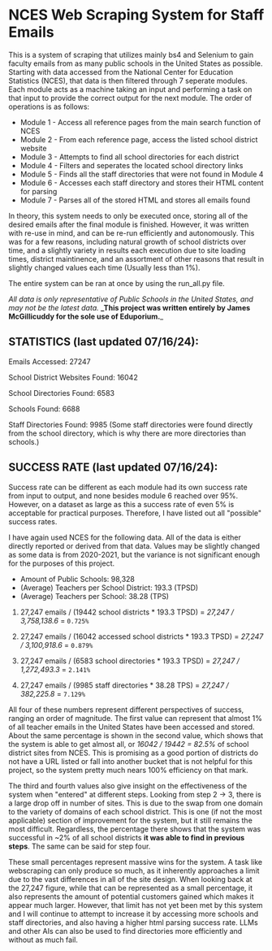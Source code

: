 # NCES Web Scraping System for Staff Emails

This is a system of scraping that utilizes mainly bs4 and Selenium to gain faculty emails from as many public schools
in the United States as possible. Starting with data accessed from the National Center for Education Statistics (NCES),
that data is then filtered through 7 seperate modules. Each module acts as a machine taking an input and performing a task
on that input to provide the correct output for the next module. The order of operations is as follows:

- Module 1 - Access all reference pages from the main search function of NCES
- Module 2 - From each reference page, access the listed school district website
- Module 3 - Attempts to find all school directories for each district
- Module 4 - Filters and seperates the located school directory links
- Module 5 - Finds all the staff directories that were not found in Module 4
- Module 6 - Accesses each staff directory and stores their HTML content for parsing
- Module 7 - Parses all of the stored HTML and stores all emails found

In theory, this system needs to only be executed once, storing all of the desired emails after the final module is finished.
However, it was written with re-use in mind, and can be re-run efficiently and autonomously. This was for a few reasons, including
natural growth of school districts over time, and a slightly variety in results each execution due to site loading times,
district maintinence, and an assortment of other reasons that result in slightly changed values each time (Usually less than 1%).

The entire system can be ran at once by using the run_all.py file.

_All data is only representative of Public Schools in the United States, and may not be the latest data._
**_This project was written entirely by James McGillicuddy for the sole use of Eduporium.**_



## STATISTICS (last updated 07/16/24):

Emails Accessed: 27247

School District Websites Found: 16042

School Directories Found: 6583

Schools Found: 6688

Staff Directories Found: 9985 (Some staff directories were found directly from the school directory, which is why there are more directories than schools.)



## SUCCESS RATE (last updated 07/16/24):

Success rate can be different as each module had its own success rate from input to output, and none besides module 6 reached over 95%.
However, on a dataset as large as this a success rate of even 5% is acceptable for practical purposes. Therefore, I have listed out all
"possible" success rates.

I have again used NCES for the following data. All of the data is either directly reported or derived from that data. Values may
be slightly changed as some data is from 2020-2021, but the variance is not significant enough for the purposes of this project.

- Amount of Public Schools: 98,328
- (Average) Teachers per School District: 193.3 (TPSD)
- (Average) Teachers per School: 38.28 (TPS)


1. 27,247 emails / (19442 school districts * 193.3 TPSD) = _27,247 / 3,758,138.6_ = `0.725%`

2. 27,247 emails / (16042 accessed school districts * 193.3 TPSD) = _27,247 / 3,100,918.6_ = `0.879%`

3. 27,247 emails / (6583 school directories * 193.3 TPSD) = _27,247 / 1,272,493.3_ = `2.141%`

4. 27,247 emails / (9985 staff directories * 38.28 TPS) = _27,247 / 382,225.8_ = `7.129%`

All four of these numbers represent different perspectives of success, ranging an order of magnitude. The first value can represent that almost 1% of all teacher emails in the United States have been accessed and stored. About the same percentage is shown in the second value, which shows that the system is able to get almost all, or _16042 / 19442 = 82.5%_ of school district sites from NCES. This is promising as a good portion of districts do not have a URL listed or fall into another bucket that is not helpful for this project, so the system pretty much nears 100% efficiency on that mark.

The third and fourth values also give insight on the effectiveness of the system when "entered" at different steps. Looking from step 2 -> 3, there is a large drop off in number of sites. This is due to the swap from one domain to the variety of domains of each school district. This is one (if not the most applicable) section of improvement for the system, but it still remains the most difficult. Regardless, the percentage there shows that the system was successful in ~2% of all school districts **it was able to find in previous steps**. The same can be said for step four.

These small percentages represent massive wins for the system. A task like webscraping can only produce so much, as it
inherently approaches a limit due to the vast differences in all of the site design. When looking back at the 27,247 figure, while that can be represented as a small percentage, it also represents the amount of potential customers gained which makes it appear much larger. However, that limit has not yet been met by this system and I will continue to attempt to increase it by accessing more schools and staff directories, and also having a higher html parsing success rate. LLMs and other AIs can also be used to find directories more efficiently and without as much fail.